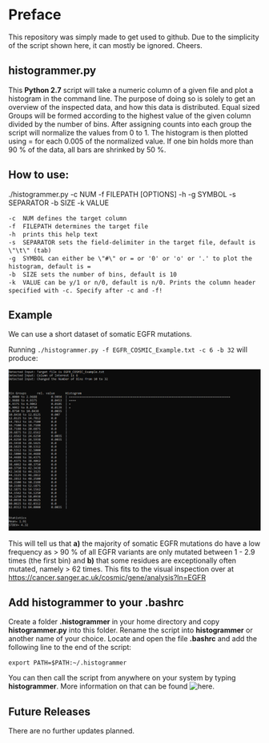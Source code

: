 # Preface
This repository was simply made to get used to github. Due to the simplicity of the script shown here, it can mostly be ignored. Cheers.

## histogrammer.py
This **Python 2.7** script will take a numeric column of a given file and plot a histogram in the command line.
The purpose of doing so is solely to get an overview of the inspected data, and how this data is distributed.
Equal sized Groups will be formed according to the highest value of the given column divided by the number of bins.
After assigning counts into each group the script will normalize the values from 0 to 1.
The histogram is then plotted using = for each 0.005 of the normalized value. If one bin holds more than 90 % of the data, all bars are shrinked by 50 %.

## How to use:

./histogrammer.py -c NUM -f FILEPATH [OPTIONS] -h -g SYMBOL -s SEPARATOR -b SIZE -k VALUE

 	-c	NUM defines the target column
	-f	FILEPATH determines the target file
	-h	prints this help text
	-s	SEPARATOR sets the field-delimiter in the target file, default is \"\t\" (tab)
	-g	SYMBOL can either be \"#\" or = or '0' or 'o' or '.' to plot the histogram, default is =
	-b	SIZE sets the number of bins, default is 10
	-k	VALUE can be y/1 or n/0, default is n/0. Prints the column header specified with -c. Specify after -c and -f!



## Example
We can use a short dataset of somatic EGFR mutations.

Running ```./histogrammer.py -f EGFR_COSMIC_Example.txt -c 6 -b 32``` will produce:

![Example_Output](Example_Result.png)



This will tell us that **a)** the majority of somatic EGFR mutations do have a low frequency as > 90 % of all EGFR variants are only mutated between 1 - 2.9 times (the first bin) and **b)** that some residues are exceptionally often mutated, namely > 62 times.
This fits to the visual inspection over at https://cancer.sanger.ac.uk/cosmic/gene/analysis?ln=EGFR


## Add histogrammer to your .bashrc
Create a folder **.histogrammer** in your home directory and copy **histogrammer.py** into this folder. Rename the script into **histogrammer** or another name of your choice.
Locate and open the file **.bashrc** and add the following line to the end of the script:
```
export PATH=$PATH:~/.histogrammer
```
You can then call the script from anywhere on your system by typing **histogrammer**. More information on that can be found ![here](https://linuxize.com/post/how-to-add-directory-to-path-in-linux/).

## Future Releases
There are no further updates planned.
